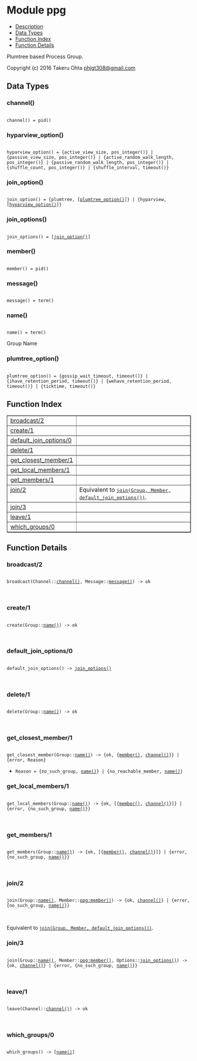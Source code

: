 

# Module ppg #
* [Description](#description)
* [Data Types](#types)
* [Function Index](#index)
* [Function Details](#functions)

Plumtree based Process Group.

Copyright (c) 2016 Takeru Ohta <phjgt308@gmail.com>

<a name="types"></a>

## Data Types ##




### <a name="type-channel">channel()</a> ###


<pre><code>
channel() = pid()
</code></pre>




### <a name="type-hyparview_option">hyparview_option()</a> ###


<pre><code>
hyparview_option() = {active_view_size, pos_integer()} | {passive_view_size, pos_integer()} | {active_random_walk_length, pos_integer()} | {passive_random_walk_length, pos_integer()} | {shuffle_count, pos_integer()} | {shuffle_interval, timeout()}
</code></pre>




### <a name="type-join_option">join_option()</a> ###


<pre><code>
join_option() = {plumtree, [<a href="#type-plumtree_option">plumtree_option()</a>]} | {hyparview, [<a href="#type-hyparview_option">hyparview_option()</a>]}
</code></pre>




### <a name="type-join_options">join_options()</a> ###


<pre><code>
join_options() = [<a href="#type-join_option">join_option()</a>]
</code></pre>




### <a name="type-member">member()</a> ###


<pre><code>
member() = pid()
</code></pre>




### <a name="type-message">message()</a> ###


<pre><code>
message() = term()
</code></pre>




### <a name="type-name">name()</a> ###


<pre><code>
name() = term()
</code></pre>

 Group Name



### <a name="type-plumtree_option">plumtree_option()</a> ###


<pre><code>
plumtree_option() = {gossip_wait_timeout, timeout()} | {ihave_retention_period, timeout()} | {wehave_retention_period, timeout()} | {ticktime, timeout()}
</code></pre>

<a name="index"></a>

## Function Index ##


<table width="100%" border="1" cellspacing="0" cellpadding="2" summary="function index"><tr><td valign="top"><a href="#broadcast-2">broadcast/2</a></td><td></td></tr><tr><td valign="top"><a href="#create-1">create/1</a></td><td></td></tr><tr><td valign="top"><a href="#default_join_options-0">default_join_options/0</a></td><td></td></tr><tr><td valign="top"><a href="#delete-1">delete/1</a></td><td></td></tr><tr><td valign="top"><a href="#get_closest_member-1">get_closest_member/1</a></td><td></td></tr><tr><td valign="top"><a href="#get_local_members-1">get_local_members/1</a></td><td></td></tr><tr><td valign="top"><a href="#get_members-1">get_members/1</a></td><td></td></tr><tr><td valign="top"><a href="#join-2">join/2</a></td><td>Equivalent to <a href="#join-3"><tt>join(Group, Member, default_join_options())</tt></a>.</td></tr><tr><td valign="top"><a href="#join-3">join/3</a></td><td></td></tr><tr><td valign="top"><a href="#leave-1">leave/1</a></td><td></td></tr><tr><td valign="top"><a href="#which_groups-0">which_groups/0</a></td><td></td></tr></table>


<a name="functions"></a>

## Function Details ##

<a name="broadcast-2"></a>

### broadcast/2 ###

<pre><code>
broadcast(Channel::<a href="#type-channel">channel()</a>, Message::<a href="#type-message">message()</a>) -&gt; ok
</code></pre>
<br />

<a name="create-1"></a>

### create/1 ###

<pre><code>
create(Group::<a href="#type-name">name()</a>) -&gt; ok
</code></pre>
<br />

<a name="default_join_options-0"></a>

### default_join_options/0 ###

<pre><code>
default_join_options() -&gt; <a href="#type-join_options">join_options()</a>
</code></pre>
<br />

<a name="delete-1"></a>

### delete/1 ###

<pre><code>
delete(Group::<a href="#type-name">name()</a>) -&gt; ok
</code></pre>
<br />

<a name="get_closest_member-1"></a>

### get_closest_member/1 ###

<pre><code>
get_closest_member(Group::<a href="#type-name">name()</a>) -&gt; {ok, {<a href="#type-member">member()</a>, <a href="#type-channel">channel()</a>}} | {error, Reason}
</code></pre>

<ul class="definitions"><li><code>Reason = {no_such_group, <a href="#type-name">name()</a>} | {no_reachable_member, <a href="#type-name">name()</a>}</code></li></ul>

<a name="get_local_members-1"></a>

### get_local_members/1 ###

<pre><code>
get_local_members(Group::<a href="#type-name">name()</a>) -&gt; {ok, [{<a href="#type-member">member()</a>, <a href="#type-channel">channel()</a>}]} | {error, {no_such_group, <a href="#type-name">name()</a>}}
</code></pre>
<br />

<a name="get_members-1"></a>

### get_members/1 ###

<pre><code>
get_members(Group::<a href="#type-name">name()</a>) -&gt; {ok, [{<a href="#type-member">member()</a>, <a href="#type-channel">channel()</a>}]} | {error, {no_such_group, <a href="#type-name">name()</a>}}
</code></pre>
<br />

<a name="join-2"></a>

### join/2 ###

<pre><code>
join(Group::<a href="#type-name">name()</a>, Member::<a href="ppg.md#type-member">ppg:member()</a>) -&gt; {ok, <a href="#type-channel">channel()</a>} | {error, {no_such_group, <a href="#type-name">name()</a>}}
</code></pre>
<br />

Equivalent to [`join(Group, Member, default_join_options())`](#join-3).

<a name="join-3"></a>

### join/3 ###

<pre><code>
join(Group::<a href="#type-name">name()</a>, Member::<a href="ppg.md#type-member">ppg:member()</a>, Options::<a href="#type-join_options">join_options()</a>) -&gt; {ok, <a href="#type-channel">channel()</a>} | {error, {no_such_group, <a href="#type-name">name()</a>}}
</code></pre>
<br />

<a name="leave-1"></a>

### leave/1 ###

<pre><code>
leave(Channel::<a href="#type-channel">channel()</a>) -&gt; ok
</code></pre>
<br />

<a name="which_groups-0"></a>

### which_groups/0 ###

<pre><code>
which_groups() -&gt; [<a href="#type-name">name()</a>]
</code></pre>
<br />

